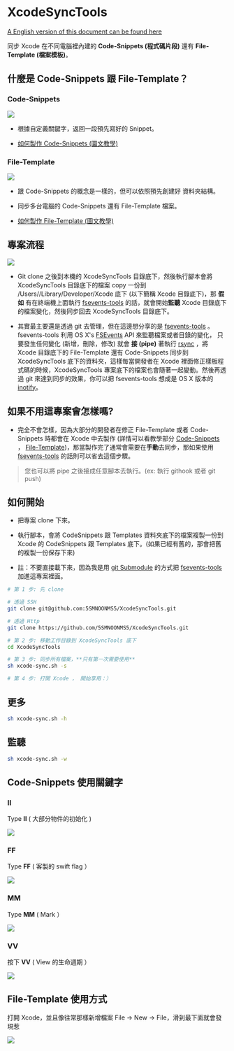 # XcodeSyncTools

[A English version of this document can be found here](https://github.com/5SMNOONMS5/XcodeSyncTools/blob/master/README_EN.md)

同步 Xcode 在不同電腦裡內建的 **Code-Snippets (程式碼片段)** 還有 **File-Template (檔案模板)**。
 
## 什麼是 Code-Snippets 跟 File-Template？

### Code-Snippets

![](Imgs/git_xcode_sinppets.gif)

* 根據自定義關鍵字，返回一段預先寫好的 Snippet。

* [如何製作 Code-Snippets (圖文教學)](Tutorials/README_CS_CN.md)

### File-Template

![](Imgs/git_xcode_filetemplate.gif)

* 跟 Code-Snippets 的概念是一樣的，但可以依照預先創建好 資料夾結構。

* 同步多台電腦的 Code-Snippets 還有 File-Template 檔案。

* [如何製作 File-Template (圖文教學)](Tutorials/README_T_CN.md)

## 專案流程

![](Imgs/diagram.png)

* Git clone 之後到本機的 XcodeSyncTools 目錄底下，然後執行腳本會將 XcodeSyncTools 目錄底下的檔案 copy 一份到 /Users/<YourName>/Library/Developer/Xcode 底下 (以下簡稱 Xcode 目錄底下)，那 **假如** 有在終端機上面執行 [fsevents-tools](https://github.com/ggreer/fsevents-tools) 的話，就會開始**監聽** 
Xcode 目錄底下的檔案變化，然後同步回去 XcodeSyncTools 目錄底下。

* 其實最主要還是透過 git 去管理，但在這邊想分享的是 [fsevents-tools](https://github.com/ggreer/fsevents-tools) 。 fsevents-tools 利用 OS X's [FSEvents](https://en.wikipedia.org/wiki/FSEvents) API 來監聽檔案或者目錄的變化，
只要發生任何變化 (新增，刪除，修改) 就會 **接 (pipe)** 著執行 [rsync](https://zh.wikipedia.org/wiki/Rsync) ，將 Xcode 目錄底下的 File-Template 還有 Code-Snippets 同步到 XcodeSyncTools 底下的資料夾，這樣每當開發者在 Xcode 裡面修正樣板程式碼的時候，XcodeSyncTools 專案底下的檔案也會隨著一起變動。然後再透過 git 來達到同步的效果，你可以把 fsevents-tools 想成是 OS X 版本的 [inotify](https://zh.wikipedia.org/wiki/Inotify)。

## 如果不用這專案會怎樣嗎?

* 完全不會怎樣，因為大部分的開發者在修正 File-Template 或者 Code-Snippets 時都會在 Xcode 中去製作 (詳情可以看教學部分 [Code-Snippets](Tutorials/README_CS_CN.md) ， [File-Template](Tutorials/README_T_CN.md))，那當製作完了通常會需要在**手動**去同步，那如果使用 [fsevents-tools](https://github.com/ggreer/fsevents-tools) 的話則可以省去這個步驟。

> 您也可以將 pipe 之後接成任意腳本去執行。(ex: 執行 githook 或者 git push)

## 如何開始

* 把專案 clone 下來。
* 執行腳本，會將 CodeSnippets 跟 Templates 資料夾底下的檔案複製一份到 Xcode 的 CodeSnippets 跟 Templates 底下。(如果已經有舊的，那會把舊的複製一份保存下來)

* 註：不要直接載下來，因為我是用 [git Submodule](https://git-scm.com/book/en/v2/Git-Tools-Submodule) 的方式把 [fsevents-tools](https://github.com/ggreer/fsevents-tools) 加進這專案裡面。

```bash
# 第 1 步: 先 clone 

# 透過 SSH 
git clone git@github.com:5SMNOONMS5/XcodeSyncTools.git 

# 透過 Http
git clone https://github.com/5SMNOONMS5/XcodeSyncTools.git

# 第 2 步: 移動工作目錄到 XcodeSyncTools 底下
cd XcodeSyncTools

# 第 3 步: 同步所有檔案，**只有第一次需要使用**
sh xcode-sync.sh -s

# 第 4 步: 打開 Xcode ， 開始享用：）
```

## 更多

```bash
sh xcode-sync.sh -h
``` 

## 監聽 

```bash
sh xcode-sync.sh -w
``` 

## Code-Snippets 使用關鍵字

### II

Type **II** ( 大部分物件的初始化 )

![](Imgs/demo_ii.png)

### FF

Type **FF** ( 客製的 swift flag ）

![](Imgs/demo_ff.png)

### MM

Type **MM** ( Mark ）

![](Imgs/demo_mm.png)

### VV

按下 **VV** ( View 的生命週期 ）

![](Imgs/demo_vv.png)

## File-Template 使用方式

打開 Xcode，並且像往常那樣新增檔案 File -> New -> File，滑到最下面就會發現惹

![](Imgs/demo_n.png)





